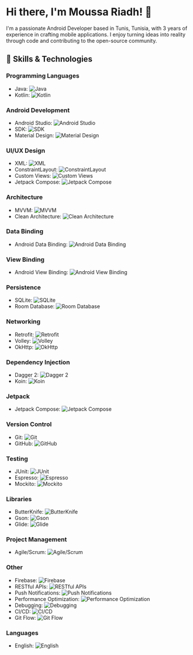 # Hi there, I'm Moussa Riadh! 👋

I'm a passionate Android Developer based in Tunis, Tunisia, with 3 years of experience in crafting mobile applications. I enjoy turning ideas into reality through code and contributing to the open-source community.

## 🔧 Skills & Technologies

### Programming Languages
- Java: ![Java](https://img.shields.io/badge/Java-orange?style=for-the-badge&logo=java)
- Kotlin: ![Kotlin](https://img.shields.io/badge/Kotlin-green?style=for-the-badge&logo=kotlin)

### Android Development
- Android Studio: ![Android Studio](https://img.shields.io/badge/Android%20Studio-blue?style=for-the-badge&logo=android)
- SDK: ![SDK](https://img.shields.io/badge/SDK-blue?style=for-the-badge&logo=android)
- Material Design: ![Material Design](https://img.shields.io/badge/Material%20Design-green?style=for-the-badge&logo=material-design)

### UI/UX Design
- XML: ![XML](https://img.shields.io/badge/XML-orange?style=for-the-badge&logo=android)
- ConstraintLayout: ![ConstraintLayout](https://img.shields.io/badge/ConstraintLayout-green?style=for-the-badge&logo=android)
- Custom Views: ![Custom Views](https://img.shields.io/badge/Custom%20Views-green?style=for-the-badge&logo=android)
- Jetpack Compose: ![Jetpack Compose](https://img.shields.io/badge/Jetpack%20Compose-lightgrey?style=for-the-badge&logo=android)

### Architecture
- MVVM: ![MVVM](https://img.shields.io/badge/MVVM-orange?style=for-the-badge&logo=android)
- Clean Architecture: ![Clean Architecture](https://img.shields.io/badge/Clean%20Architecture-green?style=for-the-badge&logo=android)

### Data Binding
- Android Data Binding: ![Android Data Binding](https://img.shields.io/badge/Android%20Data%20Binding-green?style=for-the-badge&logo=android)

### View Binding
- Android View Binding: ![Android View Binding](https://img.shields.io/badge/Android%20View%20Binding-green?style=for-the-badge&logo=android)

### Persistence
- SQLite: ![SQLite](https://img.shields.io/badge/SQLite-orange?style=for-the-badge&logo=android)
- Room Database: ![Room Database](https://img.shields.io/badge/Room%20Database-green?style=for-the-badge&logo=android)

### Networking
- Retrofit: ![Retrofit](https://img.shields.io/badge/Retrofit-orange?style=for-the-badge&logo=android)
- Volley: ![Volley](https://img.shields.io/badge/Volley-green?style=for-the-badge&logo=android)
- OkHttp: ![OkHttp](https://img.shields.io/badge/OkHttp-green?style=for-the-badge&logo=android)

### Dependency Injection
- Dagger 2: ![Dagger 2](https://img.shields.io/badge/Dagger%202-orange?style=for-the-badge&logo=android)
- Koin: ![Koin](https://img.shields.io/badge/Koin-green?style=for-the-badge&logo=android)

### Jetpack
- Jetpack Compose: ![Jetpack Compose](https://img.shields.io/badge/Jetpack%20Compose-lightgrey?style=for-the-badge&logo=android)

### Version Control
- Git: ![Git](https://img.shields.io/badge/Git-orange?style=for-the-badge&logo=git)
- GitHub: ![GitHub](https://img.shields.io/badge/GitHub-orange?style=for-the-badge&logo=github)

### Testing
- JUnit: ![JUnit](https://img.shields.io/badge/JUnit-green?style=for-the-badge&logo=android)
- Espresso: ![Espresso](https://img.shields.io/badge/Espresso-green?style=for-the-badge&logo=android)
- Mockito: ![Mockito](https://img.shields.io/badge/Mockito-green?style=for-the-badge&logo=android)

### Libraries
- ButterKnife: ![ButterKnife](https://img.shields.io/badge/ButterKnife-green?style=for-the-badge&logo=android)
- Gson: ![Gson](https://img.shields.io/badge/Gson-green?style=for-the-badge&logo=android)
- Glide: ![Glide](https://img.shields.io/badge/Glide-green?style=for-the-badge&logo=android)

### Project Management
- Agile/Scrum: ![Agile/Scrum](https://img.shields.io/badge/Agile/Scrum-orange?style=for-the-badge&logo=android)

### Other
- Firebase: ![Firebase](https://img.shields.io/badge/Firebase-green?style=for-the-badge&logo=android)
- RESTful APIs: ![RESTful APIs](https://img.shields.io/badge/RESTful%20APIs-green?style=for-the-badge&logo=android)
- Push Notifications: ![Push Notifications](https://img.shields.io/badge/Push%20Notifications-green?style=for-the-badge&logo=android)
- Performance Optimization: ![Performance Optimization](https://img.shields.io/badge/Performance%20Optimization-green?style=for-the-badge&logo=android)
- Debugging: ![Debugging](https://img.shields.io/badge/Debugging-green?style=for-the-badge&logo=android)
- CI/CD: ![CI/CD](https://img.shields.io/badge/CI/CD-green?style=for-the-badge&logo=android)
- Git Flow: ![Git Flow](https://img.shields.io/badge/Git%20Flow-green?style=for-the-badge&logo=android)

### Languages
- English: ![English](https://img.shields.io/badge/English-brightgreen?style=for-the-badge&logo=android)

